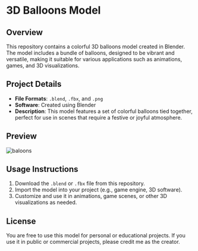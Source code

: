 # 3D Balloons Model

## Overview
This repository contains a colorful 3D balloons model created in Blender. The model includes a bundle of balloons, designed to be vibrant and versatile, making it suitable for various applications such as animations, games, and 3D visualizations.

## Project Details

- **File Formats**: `.blend`, `.fbx`, and `.png`
- **Software**: Created using Blender
- **Description**: This model features a set of colorful balloons tied together, perfect for use in scenes that require a festive or joyful atmosphere.

## Preview

![baloons](https://github.com/user-attachments/assets/c423af29-257f-483f-b866-7073f4ceb041)

## Usage Instructions

1. Download the `.blend` or `.fbx` file from this repository.
2. Import the model into your project (e.g., game engine, 3D software).
3. Customize and use it in animations, game scenes, or other 3D visualizations as needed.

## License

You are free to use this model for personal or educational projects. If you use it in public or commercial projects, please credit me as the creator.


